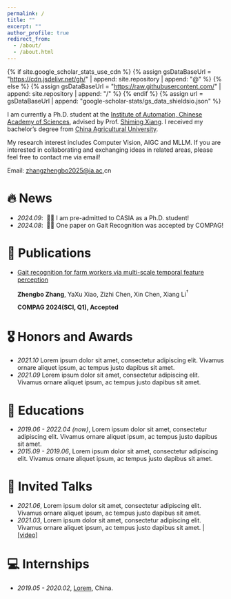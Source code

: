 ```yaml
---
permalink: /
title: ""
excerpt: ""
author_profile: true
redirect_from: 
  - /about/
  - /about.html
---
```


{% if site.google_scholar_stats_use_cdn %}
{% assign gsDataBaseUrl = "https://cdn.jsdelivr.net/gh/" | append: site.repository | append: "@" %}
{% else %}
{% assign gsDataBaseUrl = "https://raw.githubusercontent.com/" | append: site.repository | append: "/" %}
{% endif %}
{% assign url = gsDataBaseUrl | append: "google-scholar-stats/gs_data_shieldsio.json" %}

<span class='anchor' id='about-me'></span>

I am currently a Ph.D. student at the <a href='https://ia.cas.cn'>Institute of Automation, Chinese Academy of Sciences</a>, advised by Prof. <a href='https://people.ucas.ac.cn/~xiangshiming'>Shiming Xiang</a>. I received my bachelor’s degree from <a href='https://www.cau.edu.cn/'>China Agricultural University</a>.

My research interest includes Computer Vision, AIGC and MLLM. If you are interested in collaborating and exchanging ideas in related areas, please feel free to contact me via email!

Email: zhangzhengbo2025@ia.ac,cn

# 🔥 News
- *2024.09*: &nbsp;🎉🎉 I am pre-admitted to CASIA as a Ph.D. student!
- *2024.08*: &nbsp;🎉🎉 One paper on Gait Recognition was accepted by COMPAG!

# 📝 Publications 

- [Gait recognition for farm workers via multi-scale temporal feature perception](https://www.sciencedirect.com/science/article/abs/pii/S0168169924007440)

  **Zhengbo Zhang**, YaXu Xiao, Zizhi Chen, Xin Chen, Xiang Li$^{\dagger}$

  **COMPAG 2024(SCI, Q1), Accepted**

# 🎖 Honors and Awards
- *2021.10* Lorem ipsum dolor sit amet, consectetur adipiscing elit. Vivamus ornare aliquet ipsum, ac tempus justo dapibus sit amet. 
- *2021.09* Lorem ipsum dolor sit amet, consectetur adipiscing elit. Vivamus ornare aliquet ipsum, ac tempus justo dapibus sit amet. 

# 📖 Educations
- *2019.06 - 2022.04 (now)*, Lorem ipsum dolor sit amet, consectetur adipiscing elit. Vivamus ornare aliquet ipsum, ac tempus justo dapibus sit amet. 
- *2015.09 - 2019.06*, Lorem ipsum dolor sit amet, consectetur adipiscing elit. Vivamus ornare aliquet ipsum, ac tempus justo dapibus sit amet. 

# 💬 Invited Talks
- *2021.06*, Lorem ipsum dolor sit amet, consectetur adipiscing elit. Vivamus ornare aliquet ipsum, ac tempus justo dapibus sit amet. 
- *2021.03*, Lorem ipsum dolor sit amet, consectetur adipiscing elit. Vivamus ornare aliquet ipsum, ac tempus justo dapibus sit amet.  \| [\[video\]](https://github.com/)

# 💻 Internships
- *2019.05 - 2020.02*, [Lorem](https://github.com/), China.